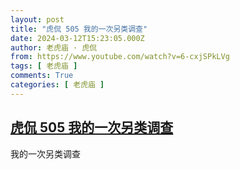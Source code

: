 ```yaml
---
layout: post
title: "虎侃 505 我的一次另类调查"
date: 2024-03-12T15:23:05.000Z
author: 老虎庙 · 虎侃
from: https://www.youtube.com/watch?v=6-cxjSPkLVg
tags: [ 老虎庙 ]
comments: True
categories: [ 老虎庙 ]
---
```

<!--1710256985000-->
[虎侃 505 我的一次另类调查](https://www.youtube.com/watch?v=6-cxjSPkLVg)
------

<div>
我的一次另类调查
</div>
